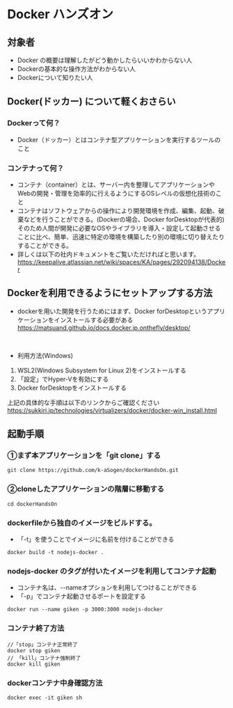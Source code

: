 # Docker ハンズオン
## 対象者
* Docker の概要は理解したがどう動かしたらいいかわからない人
* Dockerの基本的な操作方法がわからない人
* Dockerについて知りたい人

## Docker(ドッカー) について軽くおさらい
### Dockerって何？
* Docker（ドッカー）とはコンテナ型アプリケーションを実行するツールのこと
### コンテナって何？
- コンテナ（container）とは、サーバー内を整理してアプリケーションやWebの開発・管理を効率的に行えるようにするOSレベルの仮想化技術のこと
- コンテナはソフトウェアからの操作により開発環境を作成、編集、起動、破棄などを行うことができる。(Dockerの場合、Docker forDesktopが代表的)<br>
そのため人間が開発に必要なOSやライブラリを導入・設定して起動させることに比べ、簡単、迅速に特定の環境を構築したり別の環境に切り替えたりすることができる。
- 詳しくは以下の社内ドキュメントをご覧いただければと思います。<br>
https://keepalive.atlassian.net/wiki/spaces/KA/pages/292094138/Docker

## Dockerを利用できるようにセットアップする方法
- dockerを用いた開発を行うためにはまず、Docker forDesktopというアプリケーションをインストールする必要がある<br>
https://matsuand.github.io/docs.docker.jp.onthefly/desktop/
<br>

- 利用方法(Windows)
1. WSL2(Windows Subsystem for Linux 2)をインストールする
2. 「設定」でHyper-Vを有効にする
3. Docker forDesktopをインストールする

上記の具体的な手順は以下のリンクからご確認ください
<br>
https://sukkiri.jp/technologies/virtualizers/docker/docker-win_install.html
<br>

## 起動手順

### ①まず本アプリケーションを「git clone」する
```
git clone https://github.com/k-aSogen/dockerHandsOn.git
```
### ②cloneしたアプリケーションの階層に移動する
```
cd dockerHandsOn
```
###  dockerfileから独自のイメージをビルドする。
- 「-t」を使うことでイメージに名前を付けることができる
```
docker build -t nodejs-docker .
```
### nodejs-docker のタグが付いたイメージを利用してコンテナ起動
- コンテナ名は、--nameオプションを利用してつけることができる
- 「-p」でコンテナ起動させるポートを設定する
```
docker run --name giken -p 3000:3000 nodejs-docker
```

### コンテナ終了方法
```
//「stop」コンテナ正常終了
docker stop giken
// 「kill」コンテナ強制終了
docker kill giken
```

### dockerコンテナ中身確認方法
```
docker exec -it giken sh
```

